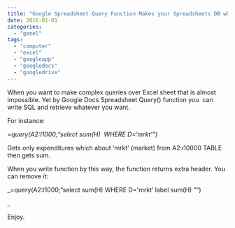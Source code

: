 ```yaml
---
title: "Google Spreadsheet Query Function Makes your Spreadsheets DB which SQL-ready"
date: 2016-01-01
categories: 
  - "genel"
tags: 
  - "computer"
  - "excel"
  - "googleapp"
  - "googledocs"
  - "googledrive"
---
```


When you want to make complex queries over Excel sheet that is almost impossible. Yet by Google Docs Spreadsheet Query() function you  can write SQL and retrieve whatever you want.

For instance:

_\=query(A2:I1000;“select sum(H)  WHERE D=‘mrkt’”)_   

Gets only expenditures which about ‘mrkt’ (market) from A2:ı10000 TABLE then gets sum.

When you write function by this way, the function returns extra header. You can remove _it:_

_\=query(A2:I1000;“select sum(H) WHERE D='mrkt’ label sum(H) ”“)

_  

Enjoy.
